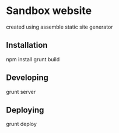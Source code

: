 # Sandbox website

created using assemble static site generator

## Installation

  npm install
  grunt build
  
## Developing

  grunt server
  
## Deploying

  grunt deploy
